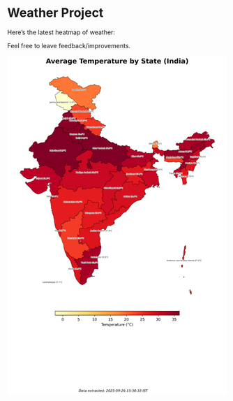 # Weather Project

Here’s the latest heatmap of weather:

Feel free to leave feedback/improvements.

![India Heatmap](docs/assets/india_heatmap.png?v=D66443)
